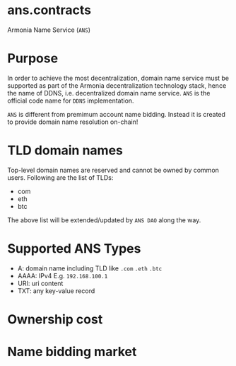 # ans.contracts
Armonia Name Service (`ANS`)

# Purpose
In order to achieve the most decentralization, domain name service must be supported as part of the Armonia decentralization technology stack, hence the name of DDNS, i.e. decentralized domain name service. `ANS` is the official code name for `DDNS` implementation.

`ANS` is different from premimum account name bidding. Instead it is created to provide domain name resolution on-chain!

# TLD domain names

Top-level domain names are reserved and cannot be owned by common users. Following are the list of TLDs:

- com
- eth
- btc

The above list will be extended/updated by `ANS DAO` along the way.

# Supported ANS Types
- A: domain name including TLD like `.com` `.eth` `.btc` 
- AAAA: IPv4 E.g. `192.168.100.1` 
- URI: uri content
- TXT: any key-value record 


# Ownership cost

# Name bidding market
